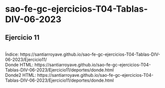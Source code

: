 # sao-fe-gc-ejercicios-T04-Tablas-DIV-06-2023

<h2>Ejercicio 11</h2>
<br>
Índice: https://santiarroyave.github.io/sao-fe-gc-ejercicios-T04-Tablas-DIV-06-2023/Ejercicio11/
<br>
Donde HTML: https://santiarroyave.github.io/sao-fe-gc-ejercicios-T04-Tablas-DIV-06-2023/Ejercicio11/deportes/donde.html
<br>
Donde2 HTML: https://santiarroyave.github.io/sao-fe-gc-ejercicios-T04-Tablas-DIV-06-2023/Ejercicio11/deportes/donde.html
<br>
